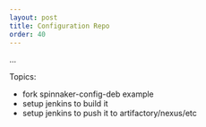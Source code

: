 ```yaml
---
layout: post
title: Configuration Repo
order: 40
---
```


...

Topics:
- fork spinnaker-config-deb example
- setup jenkins to build it
- setup jenkins to push it to artifactory/nexus/etc